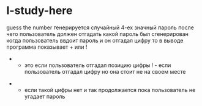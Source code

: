 # I-study-here
guess the number
генерируется случайный 4-ех значный пароль
после чего пользователь должен отгадать какой пароль был сгенерирован
когда пользователь ввдоит пароль и он отгадал цифру  то  в выводе программа показывает + или !
+ - это если пользователь отгадал позицию цифры 
! - если пользователь отгадал цифру но она стоит не на своем месте
- - если такой цифры нет
и так продолжается пока пользователь не угадает пароль
